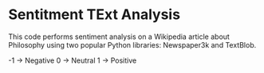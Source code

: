 # Sentitment TExt Analysis 

This code performs sentiment analysis on a Wikipedia article about Philosophy using two popular Python libraries: Newspaper3k and TextBlob.

-1 → Negative 
0 → Neutral 
1 → Positive 